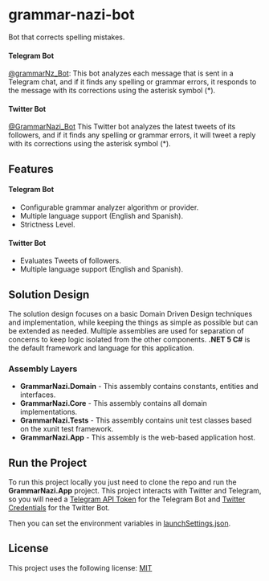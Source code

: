 # grammar-nazi-bot
Bot that corrects spelling mistakes.

#### Telegram Bot
[@grammarNz_Bot](https://t.me/grammarNz_Bot): This bot analyzes each message that is sent in a Telegram chat, and if it finds any spelling or grammar errors, it responds to the message with its corrections using the asterisk symbol (*).

#### Twitter Bot
[@GrammarNazi_Bot](https://twitter.com/GrammarNazi_Bot) This Twitter bot analyzes the latest tweets of its followers, and if it finds any spelling or grammar errors, it will tweet a reply with its corrections using the asterisk symbol (*).

## Features
#### Telegram Bot
- Configurable grammar analyzer algorithm or provider.
- Multiple language support (English and Spanish).
- Strictness Level.
#### Twitter Bot
- Evaluates Tweets of followers.
- Multiple language support (English and Spanish).
## Solution Design
The solution design focuses on a basic Domain Driven Design techniques and implementation, while keeping the things as simple as possible but can be extended as needed. Multiple assemblies are used for separation of concerns to keep logic isolated from the other components. **.NET 5 C#** is the default framework and language for this application.

### Assembly Layers
-   **GrammarNazi.Domain**  - This assembly contains constants, entities and interfaces.
-   **GrammarNazi.Core**  - This assembly contains all domain implementations.
-   **GrammarNazi.Tests**  - This assembly contains unit test classes based on the xunit test framework.
-   **GrammarNazi.App**  - This assembly is the web-based application host.

## Run the Project
To run this project locally you just need to clone the repo and run the **GrammarNazi.App** project. 
This project interacts with Twitter and Telegram, so you will need a [Telegram API Token](https://core.telegram.org/bots#6-botfather) for the Telegram Bot and [Twitter Credentials](https://developer.twitter.com/en/apply-for-access) for the Twitter Bot.

Then you can set the environment variables in [launchSettings.json](https://github.com/nminaya/grammar-nazi-bot/blob/master/GrammarNazi.App/Properties/launchSettings.json).

## License

This project uses the following license: [MIT](<https://choosealicense.com/licenses/mit/>)

